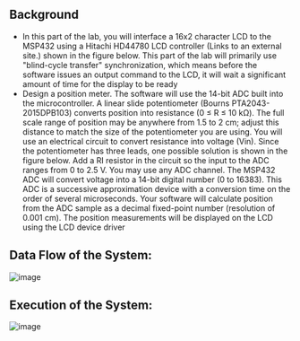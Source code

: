 ## Background
- In this part of the lab, you will interface a 16x2 character LCD to the MSP432 using a Hitachi HD44780 LCD controller (Links to an external site.) shown in the figure below. This part of the lab will primarily use "blind-cycle transfer" synchronization, which means before the software issues an output command to the LCD, it will wait a significant amount of time for the display to be ready
- Design a position meter. The software will use the 14-bit ADC built into the microcontroller. A linear slide potentiometer (Bourns PTA2043-2015DPB103) converts position into resistance (0 ≤ R ≤ 10 kΩ). The full scale range of position may be anywhere from 1.5 to 2 cm; adjust this distance to match the size of the potentiometer you are using. You will use an electrical circuit to convert resistance into voltage (Vin). Since the potentiometer has three leads, one possible solution is shown in the figure below. Add a RI resistor in the circuit so the input to the ADC ranges from 0 to 2.5 V. You may use any ADC channel. The MSP432 ADC will convert voltage into a 14-bit digital number (0 to 16383). This ADC is a successive approximation device with a conversion time on the order of several microseconds. Your software will calculate position from the ADC sample as a decimal fixed-point number (resolution of 0.001 cm). The position measurements will be displayed on the LCD using the LCD device driver 

## Data Flow of the System:

![image](https://user-images.githubusercontent.com/35824714/139950377-b315d218-7fbd-40e9-998a-af052b703fba.png)

## Execution of the System:

![image](https://user-images.githubusercontent.com/35824714/139950460-2a825177-50d0-446c-99e5-67c64a96cff6.png)
